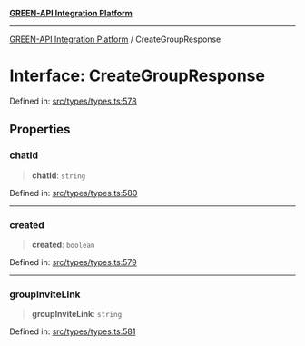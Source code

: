 [**GREEN-API Integration Platform**](../README.md)

***

[GREEN-API Integration Platform](../globals.md) / CreateGroupResponse

# Interface: CreateGroupResponse

Defined in: [src/types/types.ts:578](https://github.com/green-api/greenapi-integration/blob/0c6468d26acd573ad1def9f01a1af819fb76eb31/src/types/types.ts#L578)

## Properties

### chatId

> **chatId**: `string`

Defined in: [src/types/types.ts:580](https://github.com/green-api/greenapi-integration/blob/0c6468d26acd573ad1def9f01a1af819fb76eb31/src/types/types.ts#L580)

***

### created

> **created**: `boolean`

Defined in: [src/types/types.ts:579](https://github.com/green-api/greenapi-integration/blob/0c6468d26acd573ad1def9f01a1af819fb76eb31/src/types/types.ts#L579)

***

### groupInviteLink

> **groupInviteLink**: `string`

Defined in: [src/types/types.ts:581](https://github.com/green-api/greenapi-integration/blob/0c6468d26acd573ad1def9f01a1af819fb76eb31/src/types/types.ts#L581)
